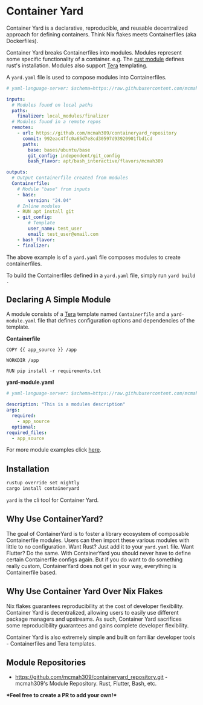 # Container Yard

Container Yard is a declarative, reproducible, and reusable decentralized approach for defining containers. Think Nix flakes meets Containerfiles (aka Dockerfiles).

Container Yard breaks Containerfiles into modules. Modules represent some specific functionality of a container. e.g. The [rust module](https://github.com/mcmah309/containeryard_repository/tree/master/apt/rust/base) defines rust's installation. Modules also support [Tera](https://keats.github.io/tera/docs/) templating.

A `yard.yaml` file is used to compose modules into Containerfiles.
```yaml
# yaml-language-server: $schema=https://raw.githubusercontent.com/mcmah309/containeryard/master/src/schemas/yard-schema.json

inputs:
  # Modules found on local paths
  paths:
    finalizer: local_modules/finalizer
  # Modules found in a remote repos
  remotes:
    - url: https://github.com/mcmah309/containeryard_repository
      commit: 992eac4ffc0a65d7e8cd30597d93920901fbd1cd
      paths:
        base: bases/ubuntu/base
        git_config: independent/git_config
        bash_flavor: apt/bash_interactive/flavors/mcmah309

outputs:
  # Output Containerfile created from modules
  Containerfile:
    # Module "base" from inputs
    - base:
        version: "24.04"
    # Inline modules
    - RUN apt install git
    - git_config:
        # Template
        user_name: test_user
        email: test_user@email.com
    - bash_flavor:
    - finalizer:
```

The above example is of a `yard.yaml` file composes modules to create containerfiles.

To build the Containerfiles defined in a `yard.yaml` file, simply run `yard build .`

## Declaring A Simple Module

A module consists of a [Tera](https://keats.github.io/tera/docs/) template named `Containerfile` and a `yard-module.yaml` file 
that defines configuration options and dependencies of the template.

**Containerfile**
```Containerfile
COPY {{ app_source }} /app

WORKDIR /app

RUN pip install -r requirements.txt
```
**yard-module.yaml**
```yaml
# yaml-language-server: $schema=https://raw.githubusercontent.com/mcmah309/containeryard/master/src/schemas/yard-module-schema.json

description: "This is a modules description"
args:
  required:
    - app_source
  optional:
required_files:
  - app_source
```

For more module examples click [here](https://github.com/mcmah309/containeryard_repository/tree/master).

## Installation
```bash
rustup override set nightly
cargo install containeryard
```
`yard` is the cli tool for Container Yard.

## Why Use ContainerYard?

The goal of ContainerYard is to foster a library ecosystem of composable Containerfile modules. Users
can then import these various modules with little to no configuration. Want Rust? Just add it to your `yard.yaml` file.
Want Flutter? Do the same. With ContainerYard you should never have to define certain Containerfile configs again. But
if you do want to do something really custom, ContainerYard does not get in your way, everything is Containerfile based.

## Why Use Container Yard Over Nix Flakes

Nix flakes guarantees reproducibility at the cost of developer flexibility. Container Yard is decentralized, allowing users to easily use different package managers and upstreams. As such, Container Yard sacrifices some reproducibility guarantees and gains complete developer flexibility.

Container Yard is also extremely simple and built on familiar developer tools - Containerfiles and Tera templates.

## Module Repositories

- <https://github.com/mcmah309/containeryard_repository.git> - mcmah309's Module Repository. Rust, Flutter, Bash, etc.

**\*Feel free to create a PR to add your own!\***

